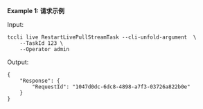 **Example 1: 请求示例**



Input: 

```
tccli live RestartLivePullStreamTask --cli-unfold-argument  \
    --TaskId 123 \
    --Operator admin
```

Output: 
```
{
    "Response": {
        "RequestId": "1047d0dc-6dc8-4898-a7f3-03726a822b0e"
    }
}
```


